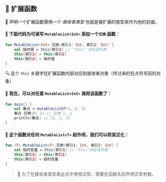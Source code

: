 ## 🔧 扩展函数

🎯 声明一个扩展函数需用一个 *接收者类型* 也就是被扩展的类型来作为他的前缀。

#### 🚀 下面代码为可读写 `MutableList<Int>` 添加一个`交换` 函数：

```kotlin
fun MutableList<Int>.交换(索引1: Int, 索引2: Int) {
    val 临时值 = this[索引1] // "this" 对应该列表
    this[索引1] = this[索引2]
    this[索引2] = 临时值
}
```

🔍 这个 `this` 关键字在扩展函数内部对应到接收者对象（传过来的在点符号前的对象）

#### 🚀 现在，可以对任意 `MutableList<Int>` 调用该函数了：

```kotlin
fun main() {
    val 集合 = mutableListOf(1, 2, 3)
    集合.交换(0, 1) // 交换 1, 2
    println(集合) // [2, 1, 3]
}
```

#### 🌟 这个函数对任何 `MutableList<T>` 起作用，我们可以将其泛化：

```kotlin
fun <T> MutableList<T>.交换(索引1: Int, 索引2: Int) {
    val 临时变量 = this[索引1] // "this"对应该列表
    this[索引1] = this[索引2]
    this[索引2] = 临时变量
}
```

> 🔧 为了在接收者类型表达式中使用泛型，需要在函数名前声明泛型参数。